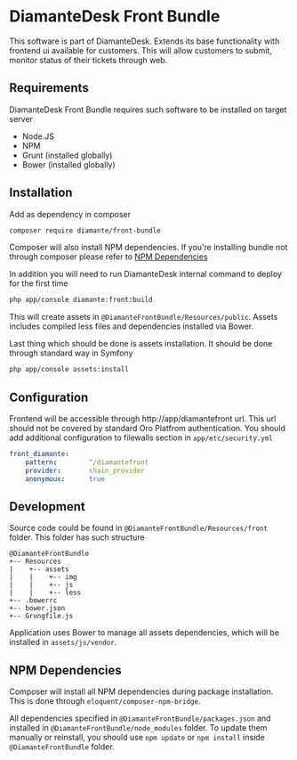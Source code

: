 DiamanteDesk Front Bundle
========================

This software is part of DiamanteDesk. Extends its base functionality with frontend ui available for customers. This will allow customers to submit, monitor status of their tickets through web.


Requirements
------------

DiamanteDesk Front Bundle requires such software to be installed on target server
- Node.JS
- NPM
- Grunt (installed globally)
- Bower (installed globally)

Installation
------------

Add as dependency in composer

```bash
composer require diamante/front-bundle
```

Composer will also install NPM dependencies. If you're installing bundle not through composer please refer to [NPM Dependencies](#user-content-npm-dependencies "NPM Dependencies")

In addition you will need to run DiamanteDesk internal command to deploy for the first time

```bash
php app/console diamante:front:build
```

This will create assets in `@DiamanteFrontBundle/Resources/public`. Assets includes compiled less files and dependencies installed via Bower.

Last thing which should be done is assets installation. It should be done through standard way in Symfony

```bash
php app/console assets:install
```

Configuration
------------

Frontend will be accessible through http://app/diamantefront url. This url should not be covered by standard Oro Platfrom authentication. You should add additional configuration to filewalls section in `app/etc/security.yml`

```yml
front_diamante:
    pattern:        ^/diamantefront
    provider:       chain_provider
    anonymous:      true
```

Development
------------

Source code could be found in `@DiamanteFrontBundle/Resources/front` folder. This folder has such structure

```
@DiamanteFrontBundle
+-- Resources
|    +-- assets
|    |    +-- img
|    |    +-- js
|    |    +-- less
+-- .bowerrc
+-- bower.json
+-- Grungfile.js
```

Application uses Bower to manage all assets dependencies, which will be installed in `assets/js/vendor`.


NPM Dependencies
------------

Composer will install all NPM dependencies during package installation. This is done through `eloquent/composer-npm-bridge`.

All dependencies specified in `@DiamanteFrontBundle/packages.json` and installed in `@DiamanteFrontBundle/node_modules` folder. To update them manually or reinstall, you should use `npm update` or `npm install` inside `@DiamanteFrontBundle` folder.
